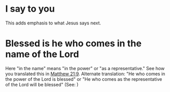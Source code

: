 
# I say to you
This adds emphasis to what Jesus says next.

# Blessed is he who comes in the name of the Lord
Here "in the name" means "in the power" or "as a representative." See how you translated this in [Matthew 21:9](../21/09.md). Alternate translation: "He who comes in the power of the Lord is blessed" or "He who comes as the representative of the Lord will be blessed" (See: )